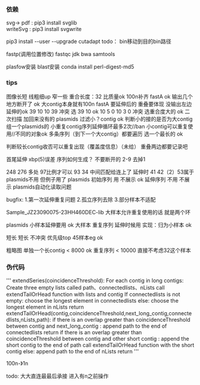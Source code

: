 ### 依赖
svg-> pdf : pip3 install svglib  
writeSvg : pip3 install svgwrite

pip3 install --user --upgrade cutadapt
todo： bin移动到目的bin路径

fastp(调用位置修改)
fastqc jdk
bwa 
samtools

plasfow安装
blast安装
conda install perl-digest-md5

### tips
图像长短
线粗细up 窄一些 
重合长度：32 比质量ok
100n补齐 fastA ok 
输出几个地方断开了 ok 大contig本身就有100n
fastA 要延伸后的 重叠要体现  没输出左边延伸的ok
39 10
10 39 冲突 选 39 10 ok 
10 5 0
10 3 0 冲突 选重合度大的 ok 二次扫描  加回来没有的
plasmids 过滤小？contig ok
判断小的接的是否为大contig 
组一个plasmids的 
小重复contig序列延伸循环最多2次//ban
小contig可以重复使用//不同的对象ok
多条序列（到下一个大contig）都要遍历 选一个最长的 ok

判断较长contig收否可以重复出现（覆盖度信息）（未给）
重叠两边都要记录吧

首尾延伸 xbp(5)误差 序列如何生成？ 不要断开的 2-9  去掉1 

248 276 多处 97比例才可以 
93 34  中间匹配给连上了
延伸时 41 42（2）53属于plasmids不用 但例子用了
plasmids
初始序列 用 不展示  ok 
延伸序列 不用 不展示
plasmids自动化读取问题


bugfix:
1.第一次延伸重复问题
2.孤立序列去除
3.部分样本不适配

Sample_JZ23090075-23HH460DEC-lib 大样本允许重复使用的话 就是两个环


plasmids 小样本延伸要用 ok
大样本 重复序列 延伸时候用 实现：归为小样本 ok

短长 短长 不冲突 优先级top 45样本eg ok

粗略图 单独一个长contig < 8000 ok
重复序列 < 10000 直接不考虑32这个样本
### 伪代码
'''
extendSeries(coincidenceThreshold):
    For each contig in long contigs:
        Create three empty lists called path、connectedlists、nLists
        call extendTailOrHead function with lists and contig
        If connectedlists  is not empty:
            choose the longest element in connectedlists
        else:
            choose the longest element in nLists
    return 
extendTailOrHead(contig,coincidenceThreshold,next_long_contig,connectedlists,nLists,path):
    if there is an overlap greater than  coincidenceThreshold between contig and next_long_contig :
        append path to the end of connectedlists
        return 
    if there is an overlap greater than  coincidenceThreshold between contig and other short contig :
        append the short contig to the end of path
        call extendTailOrHead function with the short contig
    else:
        append path to the end of nLists
        return
'''

100n-》1n


todo: 大大直连最最后承接 进入有n之前操作







